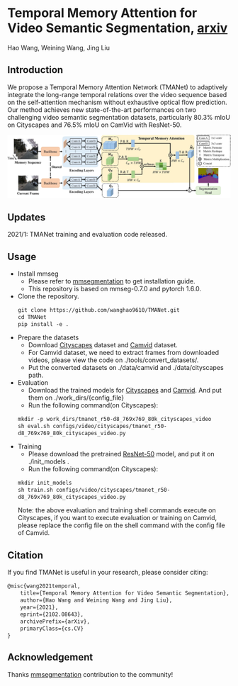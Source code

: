 # Temporal Memory Attention for Video Semantic Segmentation, [arxiv](https://arxiv.org/abs/2102.08643)
Hao Wang, Weining Wang, Jing Liu

## Introduction
We propose a Temporal Memory Attention Network (TMANet) to adaptively integrate the long-range temporal relations over 
the video sequence based on the self-attention mechanism without exhaustive optical flow prediction.
Our method achieves new state-of-the-art performances on two challenging video semantic segmentation datasets, 
particularly 80.3% mIoU on Cityscapes and 76.5% mIoU on CamVid with ResNet-50.

![image](images/overview.jpg)

## Updates
2021/1: TMANet training and evaluation code released.
## Usage
* Install mmseg
  * Please refer to [mmsegmentation](https://github.com/open-mmlab/mmsegmentation) to get installation guide. 
  * This repository is based on mmseg-0.7.0 and pytorch 1.6.0.
* Clone the repository.
  ```shell
  git clone https://github.com/wanghao9610/TMANet.git
  cd TMANet
  pip install -e .
  ```
* Prepare the datasets
  * Download [Cityscapes](https://www.cityscapes-dataset.com/) dataset and [Camvid](http://mi.eng.cam.ac.uk/research/projects/VideoRec/CamVid/) dataset. 
  * For Camvid dataset, we need to extract frames from downloaded
    videos, please view the code on ./tools/convert_datasets/.
  * Put the converted datasets on ./data/camvid and ./data/cityscapes path.
* Evaluation
  * Download the trained models for [Cityscapes](https://drive.google.com/drive/folders/16EMm46zRIKkGC-wIse4In5lV6zUZCIQB) and [Camvid](link2). And put them on ./work_dirs/{config_file}  
  * Run the following command(on Cityscapes):
  ```shell
  mkdir -p work_dirs/tmanet_r50-d8_769x769_80k_cityscapes_video
  sh eval.sh configs/video/cityscapes/tmanet_r50-d8_769x769_80k_cityscapes_video.py
  ```
* Training
  * Please download the pretrained [ResNet-50](https://drive.google.com/drive/folders/1IRkBsvJpZ1R1cS5La-7On03VoJErgvGX) model, and put it on ./init_models .
  * Run the following command(on Cityscapes):
  ```shell
  mkdir init_models
  sh train.sh configs/video/cityscapes/tmanet_r50-d8_769x769_80k_cityscapes_video.py
  ```
  Note: the above evaluation and training shell commands execute on Cityscapes, if you want to execute evaluation or 
  training on Camvid, please replace the config file on the shell command with the config file of Camvid.
## Citation
  If you find TMANet is useful in your research, please consider citing:
  ```shell
  @misc{wang2021temporal,
      title={Temporal Memory Attention for Video Semantic Segmentation}, 
      author={Hao Wang and Weining Wang and Jing Liu},
      year={2021},
      eprint={2102.08643},
      archivePrefix={arXiv},
      primaryClass={cs.CV}
  }
  ```
## Acknowledgement
Thanks [mmsegmentation](https://github.com/open-mmlab/mmsegmentation) contribution to the community!
